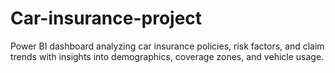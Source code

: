 # Car-insurance-project
Power BI dashboard analyzing car insurance policies, risk factors, and claim trends with insights into demographics, coverage zones, and vehicle usage.
